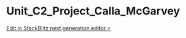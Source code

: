 # Unit_C2_Project_Calla_McGarvey

[Edit in StackBlitz next generation editor ⚡️](https://stackblitz.com/~/github.com/callamcg/Unit_C2_Project_Calla_McGarvey)